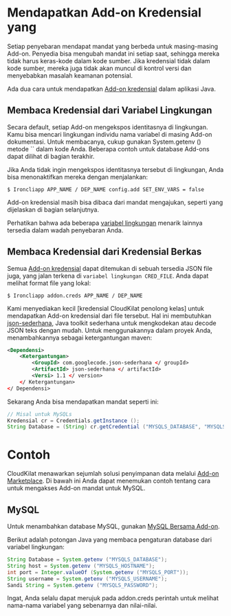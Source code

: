 # Mendapatkan Add-on Kredensial yang

Setiap penyebaran mendapat mandat yang berbeda untuk masing-masing Add-on. Penyedia bisa
mengubah mandat ini setiap saat, sehingga mereka tidak harus keras-kode dalam
kode sumber. Jika kredensial tidak dalam kode sumber, mereka juga tidak akan
muncul di kontrol versi dan menyebabkan masalah keamanan potensial.

Ada dua cara untuk mendapatkan [Add-on kredensial] dalam aplikasi Java.

## Membaca Kredensial dari Variabel Lingkungan

Secara default, setiap Add-on mengekspos identitasnya di lingkungan. Kamu bisa
mencari lingkungan individu nama variabel di masing Add-on
dokumentasi. Untuk membacanya, cukup gunakan System.getenv () metode `` dalam kode Anda.
Beberapa contoh untuk database Add-ons dapat dilihat di bagian terakhir.

Jika Anda tidak ingin mengekspos identitasnya tersebut di lingkungan, Anda bisa
menonaktifkan mereka dengan menjalankan:
~~~ Pesta
$ Ironcliapp APP_NAME / DEP_NAME config.add SET_ENV_VARS = false
~~~

Add-on kredensial masih bisa dibaca dari mandat mengajukan, seperti yang dijelaskan di bagian selanjutnya.

Perhatikan bahwa ada beberapa [variabel lingkungan] menarik lainnya
tersedia dalam wadah penyebaran Anda.

## Membaca Kredensial dari Kredensial Berkas

Semua [Add-on kredensial] dapat ditemukan di sebuah tersedia JSON file juga, yang jalan
terkena di `variabel lingkungan CRED_FILE`. Anda dapat melihat format file yang lokal:

~~~ Pesta
$ Ironcliapp addon.creds APP_NAME / DEP_NAME
~~~

Kami menyediakan kecil [kredensial CloudKilat penolong kelas] untuk mendapatkan Add-on kredensial dari file tersebut.
Hal ini membutuhkan [json-sederhana], Java toolkit sederhana untuk mengkodekan atau decode JSON teks dengan mudah.
Untuk menggunakannya dalam proyek Anda, menambahkannya sebagai ketergantungan maven:
~~~ Xml
<Dependensi>
    <Ketergantungan>
        <GroupId> com.googlecode.json-sederhana </ groupId>
        <ArtifactId> json-sederhana </ artifactId>
        <Versi> 1.1 </ version>
    </ Ketergantungan>
</ Dependensi>
~~~

Sekarang Anda bisa mendapatkan mandat seperti ini:
~~~ Java
// Misal untuk MySQLs
Kredensial cr = Credentials.getInstance ();
String Database = (String) cr.getCredential ("MYSQLS_DATABASE", "MYSQLS");
~~~

# Contoh

CloudKilat menawarkan sejumlah solusi penyimpanan data melalui [Add-on Marketplace].
Di bawah ini Anda dapat menemukan contoh tentang cara untuk mengakses Add-on
mandat untuk MySQL.

## MySQL
Untuk menambahkan database MySQL, gunakan [MySQL Bersama Add-on].

Berikut adalah potongan Java yang membaca pengaturan database dari variabel lingkungan:
~~~ Java
String Database = System.getenv ("MYSQLS_DATABASE");
String host = System.getenv ("MYSQLS_HOSTNAME");
int port = Integer.valueOf (System.getenv ("MYSQLS_PORT"));
String username = System.getenv ("MYSQLS_USERNAME");
Sandi String = System.getenv ("MYSQLS_PASSWORD");
~~~
Ingat, Anda selalu dapat merujuk pada addon.creds perintah untuk melihat nama-nama variabel yang sebenarnya dan nilai-nilai.

[Aplikasi Java dengan MySQL]: https://github.com/cloudControl/java-mysql-example-app
[Add-on Marketplace]: http://www.cloudkilat.com/
[Variabel lingkungan]: /Platform%20Documentation.md/#environment-variables
[Add-on kredensial]: /Platform%20Documentation.md/#add-on-credentials
[Cred-env-vars]: /Platform%20Documentation.md/#enablingdisabling-credentials-environment-variables
[Json-sederhana]: http://code.google.com/p/json-simple/
[CloudKilat kredensial helper class]: https://gist.github.com/b350762c61fcc069b427
[MySQL Bersama Add-on]: /Add-on%20Documentation/Data%20Storage/MySQLs.md
